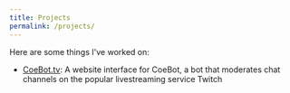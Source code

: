 ```yaml
---
title: Projects
permalink: /projects/
---
```

Here are some things I've worked on:

* [CoeBot.tv](https://www.coebot.tv): A website interface for CoeBot, a bot that moderates chat channels on the popular livestreaming service Twitch
